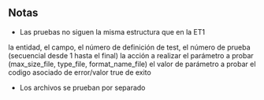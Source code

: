 ## Notas

- Las pruebas no siguen la misma estructura que en la ET1 

la entidad, 
el campo, 
el número de definición de test, 
el número de prueba (secuencial desde 1 hasta el final)
la acción a realizar
el parámetro a probar (max_size_file, type_file, format_name_file)
el valor de parámetro a probar
el codigo asociado de error/valor true de exito

- Los archivos se prueban por separado